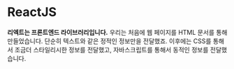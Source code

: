 # ReactJS

**리엑트는 프론트엔드 라이브러리입니다.** 우리는 처음에 웹 페이지를 HTML 문서를 통해 만들었습니다. 단순히 텍스트와 같은 정적인 정보만을 전달했죠. 이후에는 CSS를 통해서 조금더 스타일리시한 정보를 전달했고, 자바스크립트를 통해서 동적인 정보를 전달했습니다. 